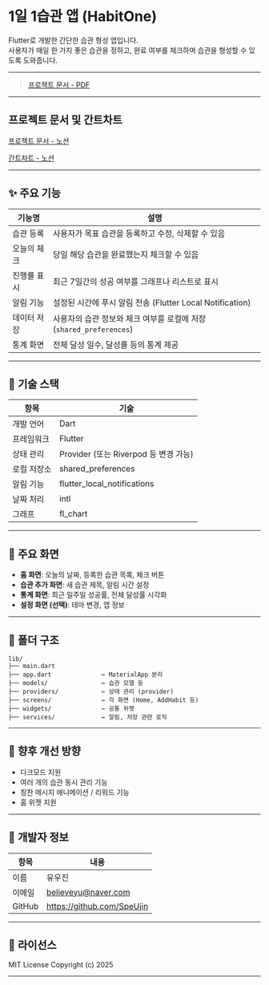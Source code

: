 # 1일 1습관 앱 (HabitOne)

Flutter로 개발한 간단한 습관 형성 앱입니다.  
사용자가 매일 한 가지 좋은 습관을 정하고, 완료 여부를 체크하며 습관을 형성할 수 있도록 도와줍니다.

---

> [프로젝트 문서 - PDF ](프로젝트문서.pdf)

---
## 프로젝트 문서 및 간트차트
[프로젝트 문서 - 노션](https://www.notion.so/20557b6a89d58073a6bbc9615ba51ded?source=copy_link)

[간트차트 - 노션](https://www.notion.so/Habit-One-20357b6a89d58034a1e1e9424e191abf?source=copy_link)

---

## ✨ 주요 기능

| 기능명             | 설명 |
|------------------|------|
| 습관 등록           | 사용자가 목표 습관을 등록하고 수정, 삭제할 수 있음 |
| 오늘의 체크         | 당일 해당 습관을 완료했는지 체크할 수 있음 |
| 진행률 표시         | 최근 7일간의 성공 여부를 그래프나 리스트로 표시 |
| 알림 기능           | 설정된 시간에 푸시 알림 전송 (Flutter Local Notification) |
| 데이터 저장         | 사용자의 습관 정보와 체크 여부를 로컬에 저장 (`shared_preferences`) |
| 통계 화면           | 전체 달성 일수, 달성률 등의 통계 제공 |

---

## 🧱 기술 스택

| 항목       | 기술 |
|------------|------|
| 개발 언어    | Dart |
| 프레임워크   | Flutter |
| 상태 관리    | Provider (또는 Riverpod 등 변경 가능) |
| 로컬 저장소  | shared_preferences |
| 알림 기능    | flutter_local_notifications |
| 날짜 처리    | intl |
| 그래프       | fl_chart |

---

## 📱 주요 화면

- **홈 화면**: 오늘의 날짜, 등록한 습관 목록, 체크 버튼
- **습관 추가 화면**: 새 습관 제목, 알림 시간 설정
- **통계 화면**: 최근 일주일 성공률, 전체 달성률 시각화
- **설정 화면 (선택)**: 테마 변경, 앱 정보

---

## 📂 폴더 구조

```plaintext
lib/
├── main.dart
├── app.dart              ← MaterialApp 분리
├── models/               ← 습관 모델 등
├── providers/            ← 상태 관리 (provider)
├── screens/              ← 각 화면 (Home, AddHabit 등)
├── widgets/              ← 공통 위젯
├── services/             ← 알림, 저장 관련 로직
```

---

## 📌 향후 개선 방향

- 다크모드 지원
- 여러 개의 습관 동시 관리 기능
- 칭찬 메시지 애니메이션 / 리워드 기능
- 홈 위젯 지원

---

## 👤 개발자 정보
| 항목 | 내용 |
| -- | -- |
| 이름 | 유우진 |
| 이메일 | believeyu@naver.com |
| GitHub | https://github.com/SpeUjin |

---

## 📝 라이선스

MIT License
Copyright (c) 2025

---
